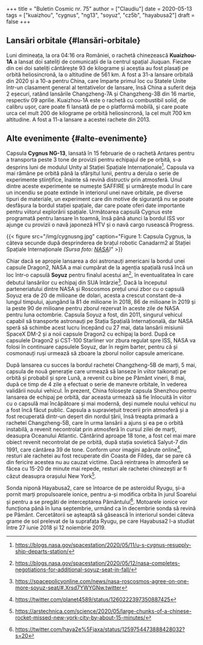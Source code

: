 +++
title = "Buletin Cosmic nr. 75"
author = ["Claudiu"]
date = 2020-05-13
tags = ["kuaizhou", "cygnus", "ng13", "soyuz", "cz5b", "hayabusa2"]
draft = false
+++

## Lansări orbitale {#lansări-orbitale}

Luni dimineața, la ora 04:16 ora României, o rachetă chinezească **Kuaizhou-1A** a lansat doi sateliți de comunicații de la centrul spațial Jiuquan. Fiecare din cei doi sateliți cântărește 93 de kilograme și aceștia au fost plasați pe orbită heliosincronă, la o altitudine de 561 km. A fost a 31-a lansare orbitală din 2020 și a 10-a pentru China, care împarte primul loc cu Statele Unite într-un clasament general al tentativelor de lansare, însă China a suferit deja 2 eșecuri, ratând lansările Changzheng-7A și Changzheng-3B din 16 martie, respectiv 09 aprilie. Kuaizhou-1A este o rachetă cu combustibil solid, de calibru ușor, care poate fi lansată de pe o platformă mobilă, și care poate urca cel mult 200 de kilograme pe orbită heliosincronă, la cel mult 700 km altitudine. A fost a 11-a lansare a acestei rachete din 2013.


## Alte evenimente {#alte-evenimente}

Capsula **Cygnus NG-13**, lansată în 15 februarie de o rachetă Antares pentru a transporta peste 3 tone de provizii pentru echipajul de pe orbită, s-a desprins luni de modulul Unity al Stației Spațiale Internaționale[^fn:1]. Capsula va mai rămâne pe orbită până la sfârșitul lunii, pentru a derula o serie de experimente științifice, înainte să revină distructiv prin atmosferă. Unul dintre aceste experimente se numește SAFFIRE și urmărește modul în care un incendiu se poate extinde în interiorul unei nave orbitale, pe diverse tipuri de materiale, un experiment care din motive de siguranță nu se poate desfășura la bordul stației spațiale, dar care poate oferi date importante pentru viitorul explorării spațiale. Următoarea capsulă Cygnus este programată pentru lansare în toamnă, însă până atunci la bordul ISS vor ajunge cu provizii o navă japoneză HTV și o navă cargo rusească Progress.

{{< figure src="/img/cygnusng.jpg" caption="Figure 1: Capsula Cygnus, la câteva secunde după desprinderea de brațul robotic Canadarm2 al Stației Spațiale Internaționale _(Sursa foto: [NASA](https://www.flickr.com/photos/nasa2explore/49483196861/))_" >}}

Chiar dacă se apropie lansarea a doi astronauți americani la bordul unei capsule Dragon2, NASA a mai cumpărat de la agenția spațială rusă încă un loc într-o capsulă **Soyuz** pentru finalul acestui an[^fn:2], în eventualitatea în care debutul lansărilor cu echipaj din SUA întârzie[^fn:3]. Dacă la începutul parteneriatului dintre NASA și Roscosmos prețul unui zbor cu o capsulă Soyuz era de 20 de milioane de dolari, acesta a crescut constant de-a lungul timpului, ajungând la 81 de milioane în 2018, 86 de milioane în 2019 și la peste 90 de milioane pentru zborul rezervat în aceste zile de NASA pentru luna octombrie. Capsula Soyuz a fost, din 2011, singurul vehicul capabil să transporte astronauți pe Stația Spațială Internațională, dar NASA speră să schimbe acest lucru începând cu 27 mai, data lansării misiunii SpaceX DM-2 și a noii capsule Dragon2 cu echipaj la bord. După ce capsulele Dragon2 și CST-100 Starliner vor zbura regulat spre ISS, NASA va folosi în continuare capsulele Soyuz, dar în regim barter, pentru că și cosmonauți ruși urmează să zboare la zborul noilor capsule americane.

După lansarea cu succes la bordul rachetei Changzheng-5B de marți, 5 mai, capsula de nouă generație care urmează să lanseze în viitor taikonați pe orbită și probabil și spre Lună, a revenit cu bine pe Pământ vineri, 8 mai, după ce timp de 4 zile a efectuat o serie de manevre orbitale, în vederea validării noului vehicul. În prezent, China folosește capsula Shenzhou pentru lansarea de echipaj pe orbită, dar aceasta urmează să fie înlocuită în viitor cu o capsulă mai încăpătoare și mai modernă, deși numele noului vehicul nu a fost încă făcut public. Capsula a supraviețuit trecerii prin atmosferă și a fost recuperată dintr-un deșert din nordul țării, însă treapta primară a rachetei Changzheng-5B, care în urma lansării a ajuns și ea pe o orbită instabilă, a revenit necontrolat prin atmosferă în cursul zilei de marți, deasupra Oceanului Atlantic. Cântărind aproape 18 tone, a fost cel mai mare obiect revenit necontrolat de pe orbită, după stația sovietică Salyut-7 din 1991, care cântărea 39 de tone. Conform unor imagini apărute online[^fn:4], resturi ale rachetei au fost recuperate din Coasta de Fildeș, dar se pare că din fericire acestea nu au cauzat victime. Dacă reintrarea în atmosferă se făcea cu 15-20 de minute mai repede, resturi ale rachetei chinezești ar fi căzut deasupra orașului New York[^fn:5].

Sonda niponă Hayabusa2, care se întoarce de pe asteroidul Ryugu, și-a pornit marți propulsoarele ionice, pentru a-și modifica orbita în jurul Soarelui și pentru a se pregăti de interceptarea Pământului[^fn:6]. Motoarele ionice vor funcționa până în luna septembrie, urmând ca în decembrie sonda să revină pe Pământ. Cercetătorii se așteaptă să găsească în interiorul sondei câteva grame de sol prelevat de la suprafața Ryugu, pe care Hayabusa2 l-a studiat între 27 iunie 2018 și 12 noiembrie 2019.

[^fn:1]: <https://blogs.nasa.gov/spacestation/2020/05/11/u-s-cygnus-resupply-ship-departs-station/>
[^fn:2]: <https://blogs.nasa.gov/spacestation/2020/05/12/nasa-completes-negotiations-for-additional-soyuz-seat-in-fall/>
[^fn:3]: <https://spacepolicyonline.com/news/nasa-roscosmos-agree-on-one-more-soyuz-seat/#.Xrsd7YWYGNw.twitter>
[^fn:4]: <https://twitter.com/planet4589/status/1260222397350887425>
[^fn:5]: <https://arstechnica.com/science/2020/05/large-chunks-of-a-chinese-rocket-missed-new-york-city-by-about-15-minutes/>
[^fn:6]: <https://twitter.com/haya2e%5Fjaxa/status/1259754473888428032?s=20>
